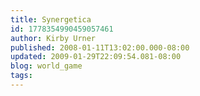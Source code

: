 ```yaml
---
title: Synergetica
id: 1778354990459057461
author: Kirby Urner
published: 2008-01-11T13:02:00.000-08:00
updated: 2009-01-29T22:09:54.081-08:00
blog: world_game
tags: 
---
```


